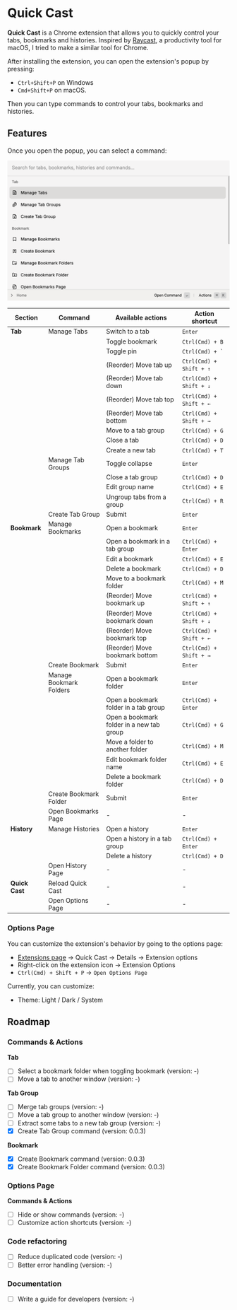 # Quick Cast

**Quick Cast** is a Chrome extension that allows you to quickly control your tabs, bookmarks and histories.
Inspired by [Raycast](https://www.raycast.com/), a productivity tool for macOS, I tried to make a similar tool for
Chrome.

After installing the extension, you can open the extension's popup by pressing:

- `Ctrl+Shift+P` on Windows
- `Cmd+Shift+P` on macOS.

Then you can type commands to control your tabs, bookmarks and histories.

## Features

Once you open the popup, you can select a command:

![Popup page](docs/assets/popup.png)

| Section        | Command                 | Available actions                         | Action shortcut         |
| -------------- | ----------------------- | ----------------------------------------- | ----------------------- |
| **Tab**        | Manage Tabs             | Switch to a tab                           | `Enter`                 |
|                |                         | Toggle bookmark                           | `Ctrl(Cmd) + B`         |
|                |                         | Toggle pin                                | ``Ctrl(Cmd) + ` ``      |
|                |                         | (Reorder) Move tab up                     | `Ctrl(Cmd) + Shift + ↑` |
|                |                         | (Reorder) Move tab down                   | `Ctrl(Cmd) + Shift + ↓` |
|                |                         | (Reorder) Move tab top                    | `Ctrl(Cmd) + Shift + ←` |
|                |                         | (Reorder) Move tab bottom                 | `Ctrl(Cmd) + Shift + →` |
|                |                         | Move to a tab group                       | `Ctrl(Cmd) + G`         |
|                |                         | Close a tab                               | `Ctrl(Cmd) + D`         |
|                |                         | Create a new tab                          | `Ctrl(Cmd) + T`         |
|                | Manage Tab Groups       | Toggle collapse                           | `Enter`                 |
|                |                         | Close a tab group                         | `Ctrl(Cmd) + D`         |
|                |                         | Edit group name                           | `Ctrl(Cmd) + E`         |
|                |                         | Ungroup tabs from a group                 | `Ctrl(Cmd) + R`         |
|                | Create Tab Group        | Submit                                    | `Enter`                 |
| **Bookmark**   | Manage Bookmarks        | Open a bookmark                           | `Enter`                 |
|                |                         | Open a bookmark in a tab group            | `Ctrl(Cmd) + Enter`     |
|                |                         | Edit a bookmark                           | `Ctrl(Cmd) + E`         |
|                |                         | Delete a bookmark                         | `Ctrl(Cmd) + D`         |
|                |                         | Move to a bookmark folder                 | `Ctrl(Cmd) + M`         |
|                |                         | (Reorder) Move bookmark up                | `Ctrl(Cmd) + Shift + ↑` |
|                |                         | (Reorder) Move bookmark down              | `Ctrl(Cmd) + Shift + ↓` |
|                |                         | (Reorder) Move bookmark top               | `Ctrl(Cmd) + Shift + ←` |
|                |                         | (Reorder) Move bookmark bottom            | `Ctrl(Cmd) + Shift + →` |
|                | Create Bookmark         | Submit                                    | `Enter`                 |
|                | Manage Bookmark Folders | Open a bookmark folder                    | `Enter`                 |
|                |                         | Open a bookmark folder in a tab group     | `Ctrl(Cmd) + Enter`     |
|                |                         | Open a bookmark folder in a new tab group | `Ctrl(Cmd) + G`         |
|                |                         | Move a folder to another folder           | `Ctrl(Cmd) + M`         |
|                |                         | Edit bookmark folder name                 | `Ctrl(Cmd) + E`         |
|                |                         | Delete a bookmark folder                  | `Ctrl(Cmd) + D`         |
|                | Create Bookmark Folder  | Submit                                    | `Enter`                 |
|                | Open Bookmarks Page     | -                                         | -                       |
| **History**    | Manage Histories        | Open a history                            | `Enter`                 |
|                |                         | Open a history in a tab group             | `Ctrl(Cmd) + Enter`     |
|                |                         | Delete a history                          | `Ctrl(Cmd) + D`         |
|                | Open History Page       | -                                         | -                       |
| **Quick Cast** | Reload Quick Cast       | -                                         | -                       |
|                | Open Options Page       | -                                         | -                       |

### Options Page

You can customize the extension's behavior by going to the options page:

- [Extensions page](chrome://extensions/) -> Quick Cast -> Details -> Extension options
- Right-click on the extension icon -> Extension Options
- `Ctrl(Cmd) + Shift + P` -> `Open Options Page`

Currently, you can customize:

- Theme: Light / Dark / System

## Roadmap

### Commands & Actions

**Tab**

- [ ] Select a bookmark folder when toggling bookmark (version: -)
- [ ] Move a tab to another window (version: -)

**Tab Group**

- [ ] Merge tab groups (version: -)
- [ ] Move a tab group to another window (version: -)
- [ ] Extract some tabs to a new tab group (version: -)
- [x] Create Tab Group command (version: 0.0.3)

**Bookmark**

- [x] Create Bookmark command (version: 0.0.3)
- [x] Create Bookmark Folder command (version: 0.0.3)

### Options Page

**Commands & Actions**

- [ ] Hide or show commands (version: -)
- [ ] Customize action shortcuts (version: -)

### Code refactoring

- [ ] Reduce duplicated code (version: -)
- [ ] Better error handling (version: -)

### Documentation

- [ ] Write a guide for developers (version: -)
